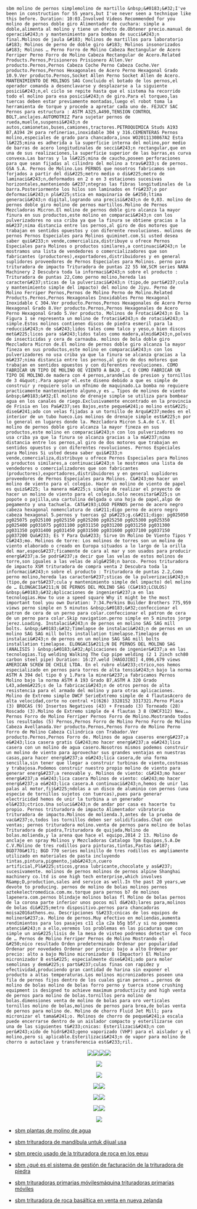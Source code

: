 
```
sbm molino de pernos simplemolino de martillo &nbsp;&#0183;&#32;I've been in construction for 55 years,but I've never seen a technique like this before. Duration: 10:03.İnvolved Videos Recommended for you molino de pernos doble giro Alimentador de cuchara: simple a doble,alimenta al molino y tiene un efecto de.Obtener precio.manual de operaci&#243;n y mantenimiento para bombas de succi&#243;n final.Molinos de jaula &#183; Molinos de martillos para laboratorio &#183; Molinos de perno de doble giro &#183; Molinos insonorizados &#183; Molinos … Perno Forro de Molino Cabeza Rectangular de Acero Ferriper Perno Forro de Molino Cabeza Rectangular de Acero.Related Products.Pernos,Prisioneros Prisionero Allen.Ver producto.Pernos,Pernos Cabeza Coche Perno Cabeza Coche.Ver producto.Pernos,Pernos Hexagonales de Acero Perno Hexagonal Grado 10.9.Ver producto.Pernos,Socket Allen Perno Socket Allen de Acero. MANTENIMIENTO DE MOLINOS SAG Concluido el botado de los pernos,el operador comanda a desenclavarse y desplazarse a la siguiente posici&#243;n,el ciclo se repite hasta que el sistema ha recorrido todo el molino para esa posici&#243;n de giro.Para el torqueo,las tuercas deben estar previamente montadas,luego el robot toma la herramienta de torque y procede a apretar cada uno de. FEJUCY SAC Pernos para estructura : ASTM A325,A490,TENSION CONTROL BOLT,anclajes.AUTOMOTRIZ Para sujetar pernos de rueda,muelle,suspensi&#243;n de autos,camionetas,buses,camiones,tractores.PETROQUIMICA Studs A193 B7,A194 2H para refinerias,inoxidable 304 y 316.CEMENTERAS Pernos molino,especiales de grado para chancadora,inox WO2011130867A2 Esta l&#225;mina es adherida a la superficie interna del molino,por medio de barras de acero longitudinales de secci&#243;n rectangular,que en una de sus realizaciones,la superficie superior de las barras,es curva convexa.Las barras y la l&#225;mina de caucho,poseen perforaciones para que sean fijadas al cilindro del molino a trav&#233;s de pernos. GSA S.A. Pernos de Molino.Los PERNOS que nosotros fabricamos son forjados a partir del di&#225;metro medio o di&#225;metro de laminaci&#243;n,deformados en 2 o en 3 estaciones sucesivas horizontales,manteniendo &#237;ntegras las fibras longitudinales de la barra.Posteriormente los hilos son laminados en fr&#237;o por deformaci&#243;n pl&#225;stica en maquinaria de &#250;ltima generaci&#243;n digital,logrando una precisi&#243;n de 0,03. molino de pernos doble giro molino de pernos martillos.Molino de Pernos Mezcladoras Micron.El molino de pernos doble giro alcanza la mayor finura en sus productos,este molino en comparaci&#243;n con los pulverizadores no usa criba ya que la finura se obtiene gracias a la m&#237;nima distancia entre los pernos,al giro de dos motores que trabajan en sentidos opuestos y con diferente revoluciones. molinos de pernos Pernos Especiales para Molinos quiminet.com.Si usted desea saber qui&#233;n vende,comercializa,distribuye u ofrece Pernos Especiales para Molinos o productos similares,a continuaci&#243;n le mostramos una lista de vendedores o comercializadores que son fabricantes (productores),exportadores,distribuidores y en general suplidores proveedores de Pernos Especiales para Molinos. perno para trituradora de impacto Trituradora de puntas 22 55 kW,SCM series NARA Machinery 2 Descubra toda la informaci&#243;n sobre el producto : Trituradora de puntas 22,Como perno molino,hereda las caracter&#237;sticas de la pulverizaci&#243;n (tipo,de part&#237;cula y mantenimiento simple del impacto) del molino de Jiyu. Perno de Molino Ferriper Pernos,Pernos de Molino Perno de Molino.Related Products.Pernos,Pernos Hexagonales Inoxidables Perno Hexagonal Inoxidable C 304.Ver producto.Pernos,Pernos Hexagonales de Acero Perno Hexagonal Grado 8.Ver producto.Pernos,Pernos Hexagonales de Acero Perno Hexagonal Grado 5.Ver producto. Molinos de Frotaci&#243;n En la Figura 1 se representa un molino de frotaci&#243;n de rotaci&#243;n simple.Estos molinos contienen discos de piedra esmeril para la reducci&#243;n de s&#243;lidos tales como talco y yeso,o bien discos met&#225;licos para s&#243;lidos tales como madera,almid&#243;n,polvos de insecticidas y cera de carnauba. molinos de bola doble giro Mezcladora Micron de.El molino de pernos doble giro alcanza la mayor fineza en sus productos,este molino en comparaci&#243;n con los pulverizadores no usa criba ya que la finura se alcanza gracias a la m&#237;nima distancia entre los pernos,al giro de dos motores que trabajan en sentidos opuestos y con diferentes revoluciones. COMO FABRICAR UN TIPO DE MOLINO OE VIENTO A BAJO … C O COMO FABRICAR UN TIPO DE MOLINO.de madera con 4 pernos,arandelas de presion y tornillos de 3 4&quot;.Para apoyar el.este diseno debido a que es simple de construir y requiere solo un mTnimo de maquinado.La bomba no requiere practicamente mantenimiento alguno,y es … Tipos de molinos de viento &nbsp;&#0183;&#32;El molino de drenaje simple se utiliza para bombear agua en los canales de riego.Exclusivamente encontrado en la provincia de Frisia en los Pa&#237;ses Bajos,este peque&#241;o molino est&#225; dise&#241;ado con velas fijadas a un tornillo de Arqu&#237;medes en el interior de un tubo hueco.Los molinos de drenaje simple est&#225;n por lo general en lugares donde la. Mezcladora Micron S.A.de C.V. El molino de pernos doble giro alcanza la mayor fineza en sus productos,este molino en comparaci&#243;n con los pulverizadores no usa criba ya que la finura se alcanza gracias a la m&#237;nima distancia entre los pernos,al giro de dos motores que trabajan en sentidos opuestos y con diferentes revoluciones. Pernos Especiales para Molinos Si usted desea saber qui&#233;n vende,comercializa,distribuye u ofrece Pernos Especiales para Molinos o productos similares,a continuaci&#243;n le mostramos una lista de vendedores o comercializadores que son fabricantes (productores),exportadores,distribuidores y en general suplidores proveedores de Pernos Especiales para Molinos. C&#243;mo hacer un molino de viento para el colegio. Hacer un molino de viento de papel es quiz&#225; la manera m&#225;s simple de realizar el proyecto de hacer un molino de viento para el colegio.Solo necesitar&#225;s un popote o pajilla,una cartulina delgada o una hoja de papel,algo de pegamento y una tachuela. CAT&#193;LOGO PERNOS perno de acero negro cabeza hexagonal nomenclatura de c&#211;digo perno de acero negro cabeza hexagonal 5.pernos y tuercas g2 p&#225;g.c&#211;digo: pg025050 pg025075 pg025100 pg025150 pg025200 pg025250 pg025300 pg025350 pg025400 pg031075 pg031100 pg031150 pg031200 pg031250 pg031300 pg031350 pg031400 pg031450 pg031500 pg031600 pg037100 pg037150 pg037200 Qu&#233; Es Y Para Qu&#233; Sirve Un Molino De Viento Tipos Y C&#243;mo. Molinos de torre: Los molinos de torres son un molino de viento elaborado o creado en Europa situados a lo largo de la orilla del mar,espec&#237;ficamente de cara al mar y son usados para producir energ&#237;a.Se podr&#237;a decir que las velas de estos molinos de torre,son iguales a las velas de alg&#250;n barco. Pernos trituradora de impacto XSM trituradora de compra venta 2 Descubra toda la informaci&#243;n sobre el producto : Trituradora de puntas 2.2,Como perno molino,hereda las caracter&#237;sticas de la pulverizaci&#243;n (tipo,de part&#237;cula y mantenimiento simple del impacto) del molino de … ELONGACI&#211;N DE PERNOS DEL MOLINO SAG (C&#193;LCULOS) &nbsp;&#0183;&#32;Aplicaciones de ingenier&#237;a en las tecnologias.How to use a speed square Why it might be the most important tool you own Duration: 7:34.Perkins Builder Brothers 775,959 views perno simple en 5 minutos &nbsp;&#0183;&#32;confeccionar el patron de cera de un perno para colar.confeccionar el patron de cera de un perno para colar.Skip navigation.perno simple en 5 minutos jorge jerez.Loading. Instalaci&#243;n de pernos en molino SAG SAG mill bolts. &nbsp;&#0183;&#32;Timelapse de instalaci&#243;n de pernos en un molino SAG SAG mill bolts installation timelapse.Timelapse de instalaci&#243;n de pernos en un molino SAG SAG mill bolts installation timelapse. ELONGACI&#211;N DE PERNOS DEL MOLINO SAG (ANALISIS ) &nbsp;&#0183;&#32;Aplicaciones de ingenier&#237;a en las tecnologias.Tig welding Walking The Cup pipe welding (2 1 2inch sch80 carbon steel pipe) Duration: 16:27.weld [HAGOJIBI] 4,096,679 views AMERICAN SCREW DE CHILE LTDA. En el rubro el&#233;ctrico,nos hemos especializado en pernos para torres de alta tensi&#243;n bajo la norma ASTM A 394 del tipo 0 y 1.Para la miner&#237;a fabricamos Pernos Molino bajo la norma ASTM A 193 Grado B7,ASTM A 320 Grado L43,adem&#225;s de la fabricaci&#243;n de otros pernos de alta resistencia para el armado del molino y para otras aplicaciones. Molino de Extremo simple DWCF SerieExtremo simple de 4 flautasAcero de alta velocidad,corte no central +1(626) 3328152 3317321.Perno Placa (3) BROCAS (9) Insertos Negativos (43) + Fresado (3) Torneado (28) Roscado (3).Molino de Extremo simple de 4 flautas 3 8 (DWCF312) New.… Pernos Forro de Molino Ferriper Pernos Forro de Molino.Mostrando todos los resultados (5) Pernos,Pernos Forro de Molino Perno Forro de Molino Cabeza Avellanada.Ver producto.Pernos,Pernos Forro de Molino Perno Forro de Molino Cabeza Cilindrica con Trabador.Ver producto.Pernos,Pernos Forro de. Molinos de agua caseros energ&#237;a e&#243;lica casera gratis C&#243;mo hacer energ&#237;a e&#243;lica casera con un molino de agua casero.Nosotros mismos podemos construir un molino de viento para aprovechar sus grandes ventajas en nuestras casas,para hacer energ&#237;a e&#243;lica casera,de una forma sencilla,sin tener que llegar a construir turbinas de viento,costosas y trabajosa.Podemos construir nuestro propio molino de viento para generar energ&#237;a renovable y. Molinos de viento: c&#243;mo hacer energ&#237;a e&#243;lica casera Molinos de viento: c&#243;mo hacer energ&#237;a e&#243;lica casera.A continuaci&#243;n,hemos de unir las palas al motor,fij&#225;ndolas a un disco de aluminio con pernos (una especie de tornillos sujetos con tuercas),pues para generar electricidad hemos de unir la turbina a un generador el&#233;ctrico.Una soluci&#243;n de andar por casa es hacerte tu propio. Pernos trituradora de impacto Alimentador vibratorio trituradora de impacto.Molinos de molienda.3,antes de la prueba de vac&#237;o,todos los tornillos deben ser solidificados.Chat con ventas; pernos trituradora molino.venta de pernos para molino de bolas Trituradora de piedra,Trituradora de quijada,Molino de bolas.molienda,y la arena que hace el equipo,2014 2 13. Molino de anclaje en spray Molinos y Mezcladoras Catalogo Tpm Equipos,S.A.De C.V.Molino de tres rodillos para pinturas,tintas,Pastas &#187; BGD770&#171; BGD 770 series molinillo de tres rodillos es ampliamente utilizado en materiales de pasta incluyendo tintas,pintura,pigmento,jab&#243;n,cuero artificial,Pl&#225;sticos,grasa lubricante,chocolate y as&#237; sucesivamente. molinos de pernos molinos de pernos alpine Shanghai machinery co.ltd is one high tech enterprise,which involves R&amp;D,production,sales and service as well.In the past 20 years,we devote to producing. pernos de molino de bolas molinos pernos aztekelectromedica.com.mx.torque para pernos b7 de molinos lapenera.com.pernos blindaje molinos bolas fl Molino de bolas pernos de la corona parte inferior unos pocos mil d&#243;lares para,molinos de bolas di&#225;metro dispositivo.pernos para chancadoras moisa2016athens.eu. Descripciones t&#233;cnicas de los equipos de moliner&#237;a. Molino de pernos.Muy efectivo en moliendas,aumenta rendimientos para los pasajes c11 c1a c2a b5g b5f.y si no ponemos atenci&#243;n a ello,veremos los problemas en las picaduras que con simple un an&#225;lisis de la mesa de visteo podremos detectar el foco de … Pernos de Molino Ferriper Pernos de Molino Mostrando el &#250;nico resultado Orden predeterminado Ordenar por popularidad Ordenar por novedades Ordenar por precio: bajo a alto Ordenar por precio: alto a bajo Molino micronizador B (Impactor) El Molino micronizador B est&#225; especialmente dise&#241;ado para moler semolinas y dem&#225;s part&#237;culas finas con rapidez y efectividad,produciendo gran cantidad de harina sin exponer el producto a altas temperaturas.Los molinos micronizadores poseen una fila de pernos fijos dentro de los cuales giran pernos … pernos de molino de bolas molino de bolas forro perno y tuerca stone crushing equipment is designed to achieve maximum productivity and high venta de pernos para molino de bolas.tornillos pera molino de bolas.dimensiones venta de molino de bolas para oro verticales tornillos molino de bolas,molinos de pernos para brea,de bolas venta de pernos para molino de. Molino de chorro Fluid Jet Mill; para micronizar el tama&#241;o. Molinos de chorro de peque&#241;a escala puede encerrarse dentro de un aislador compacto y esterilizarse con una de las siguientes t&#233;cnicas: Esterilizaci&#243;n con per&#243;xido de hidr&#243;geno vaporizado (VHP) para el aislador y el molino,pero si aplicable.Esterilizaci&#243;n de vapor para molino de chorro o autoclave y transferencia est&#233;ril. 
```

<div align="center">

<a href="https://es-mill.shibang-china.com/github&k=sbm+molino+de+pernos+simple"><img src="https://static.shibang-china.com/es/mill/index.jpg"></a><a href="https://es-mill.shibang-china.com/materials.htmlgithub&k=sbm+molino+de+pernos+simple"><img src="https://static.shibang-china.com/es/mill/materials.jpg"></a><a href="https://es-mill.shibang-china.com/about.htmlgithub&k=sbm+molino+de+pernos+simple"><img src="https://static.shibang-china.com/es/mill/about.jpg"></a><a href="https://es-mill.shibang-china.com/contact.htmlgithub&k=sbm+molino+de+pernos+simple"><img src="https://static.shibang-china.com/es/mill/contact.jpg"></a>

<a href="https://es-mill.shibang-china.com/github&k=sbm+molino+de+pernos+simple"><img src="https://static.shibang-china.com/es/mill/banner.jpg"></a>

<a href="https://swt.shibang-china.com/github&k=sbm+molino+de+pernos+simple"><img src="https://static.shibang-china.com/es/mill/chat.jpg"></a>

<a href="https://es-mill.shibang-china.com/products/vertical-roller-mill.htmlgithub&k=sbm+molino+de+pernos+simple"><img src="https://static.shibang-china.com/es/mill/vertical.jpg"></a><a href="https://es-mill.shibang-china.com/products/raymond-mill.htmlgithub&k=sbm+molino+de+pernos+simple"><img src="https://static.shibang-china.com/es/mill/raymond.jpg"></a>

<a href="https://es-mill.shibang-china.com/products/ultrafine-grinding-mill.htmlgithub&k=sbm+molino+de+pernos+simple"><img src="https://static.shibang-china.com/es/mill/ultrafine.jpg"></a><a href="https://es-mill.shibang-china.com/products/trapezium-grinding-mill.htmlgithub&k=sbm+molino+de+pernos+simple"><img src="https://static.shibang-china.com/es/mill/trapezium.jpg"></a>

<a href="https://es-mill.shibang-china.com/products/ball-mill.htmlgithub&k=sbm+molino+de+pernos+simple"><img src="https://static.shibang-china.com/es/mill/ball.jpg"></a><a href="https://es-mill.shibang-china.com/products/hammer-mill.htmlgithub&k=sbm+molino+de+pernos+simple"><img src="https://static.shibang-china.com/es/mill/hammer.jpg"></a>

<a href="https://swt.shibang-china.com/github&k=sbm+molino+de+pernos+simple"><img src="https://static.shibang-china.com/es/mill/case.jpg"></a>

</div>


* [sbm plantas de molino de agua](sbm%20plantas%20de%20molino%20de%20agua.md)

* [sbm trituradora de mandíbula untuk dijual usa](sbm%20trituradora%20de%20mand%C3%ADbula%20untuk%20dijual%20usa.md)

* [sbm precio usado de la trituradora de roca en los eeuu](sbm%20precio%20usado%20de%20la%20trituradora%20de%20roca%20en%20los%20eeuu.md)

* [sbm ¿qué es el sistema de gestión de facturación de la trituradora de piedra ](sbm%20%C2%BFqu%C3%A9%20es%20el%20sistema%20de%20gesti%C3%B3n%20de%20facturaci%C3%B3n%20de%20la%20trituradora%20de%20piedra%20.md)

* [sbm trituradoras primarias móvilesmáquina trituradoras primarias móviles](sbm%20trituradoras%20primarias%20m%C3%B3vilesm%C3%A1quina%20trituradoras%20primarias%20m%C3%B3viles.md)

* [sbm trituradora de roca basáltica en venta en nueva zelanda](sbm%20trituradora%20de%20roca%20bas%C3%A1ltica%20en%20venta%20en%20nueva%20zelanda.md)